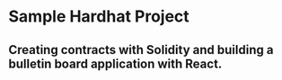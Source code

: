 # Sample Hardhat Project

## Creating contracts with Solidity and building a bulletin board application with React.